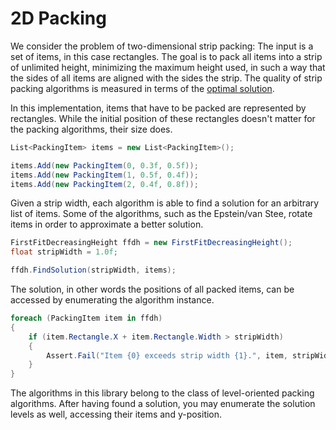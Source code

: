 2D Packing
==========

We consider the problem of two-dimensional strip packing: The input is a set
of items, in this case rectangles. The goal is to pack all items into a strip
of unlimited height, minimizing the maximum height used, in such a way that
the sides of all items are aligned with the sides the strip. The quality of
strip packing algorithms is measured in terms of the
[optimal solution](http://en.wikipedia.org/wiki/Approximation_algorithms#Performance_guarantees).

In this implementation, items that have to be packed are represented by
rectangles. While the initial position of these rectangles doesn't 
matter for the packing algorithms, their size does.

```csharp
List<PackingItem> items = new List<PackingItem>();

items.Add(new PackingItem(0, 0.3f, 0.5f));
items.Add(new PackingItem(1, 0.5f, 0.4f));
items.Add(new PackingItem(2, 0.4f, 0.8f));
```

Given a strip width, each algorithm is able to find a solution for an
arbitrary list of items. Some of the algorithms, such as the Epstein/van Stee,
rotate items in order to approximate a better solution.

```csharp
FirstFitDecreasingHeight ffdh = new FirstFitDecreasingHeight();
float stripWidth = 1.0f;

ffdh.FindSolution(stripWidth, items);
```

The solution, in other words the positions of all packed items, can be
accessed by enumerating the algorithm instance.

```csharp
foreach (PackingItem item in ffdh)
{
    if (item.Rectangle.X + item.Rectangle.Width > stripWidth)
    {
        Assert.Fail("Item {0} exceeds strip width {1}.", item, stripWidth);
    }
}
```

The algorithms in this library belong to the class of level-oriented
packing algorithms. After having found a solution, you may enumerate the
solution levels as well, accessing their items and y-position.
